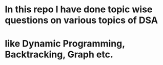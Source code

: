 # In this repo I have done topic wise questions on various topics of DSA
# like Dynamic Programming, Backtracking, Graph etc.